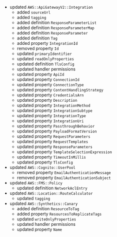 - updated `AWS::ApiGatewayV2::Integration`
  - added `sourceUrl`
  - added `tagging`
  - added definition `ResponseParameterList`
  - added definition `ResponseParameterMap`
  - added definition `ResponseParameter`
  - added definition `Tag`
  - added property `IntegrationId`
  - removed property `Id`
  - updated `primaryIdentifier`
  - updated `readOnlyProperties`
  - updated definition `TlsConfig`
  - updated handler permissions
  - updated property `ApiId`
  - updated property `ConnectionId`
  - updated property `ConnectionType`
  - updated property `ContentHandlingStrategy`
  - updated property `CredentialsArn`
  - updated property `Description`
  - updated property `IntegrationMethod`
  - updated property `IntegrationSubtype`
  - updated property `IntegrationType`
  - updated property `IntegrationUri`
  - updated property `PassthroughBehavior`
  - updated property `PayloadFormatVersion`
  - updated property `RequestParameters`
  - updated property `RequestTemplates`
  - updated property `ResponseParameters`
  - updated property `TemplateSelectionExpression`
  - updated property `TimeoutInMillis`
  - updated property `TlsConfig`
- updated `AWS::Cognito::UserPool`
  - removed property `EmailAuthenticationMessage`
  - removed property `EmailAuthenticationSubject`
- updated `AWS::FMS::Policy`
  - updated definition `NetworkAclEntry`
- updated `AWS::Location::RouteCalculator`
  - updated `tagging`
- updated `AWS::Synthetics::Canary`
  - added definition `ResourceToTag`
  - added property `ResourcesToReplicateTags`
  - updated `writeOnlyProperties`
  - updated handler permissions
  - updated property `Name`
